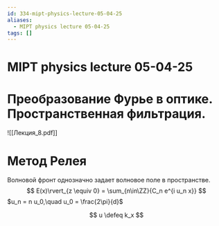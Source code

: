 ```yaml
---
id: 334-mipt-physics-lecture-05-04-25
aliases:
  - MIPT physics lecture 05-04-25
tags: []
---
```


# MIPT physics lecture 05-04-25

# Преобразование Фурье в оптике. Пространственная фильтрация.

![[Лекция_8.pdf]]

# Метод Релея

Волновой фронт однозначно задает волновое поле в пространстве.
$$
E(x)\rvert_{z \equiv 0} = \sum_{n\in\ZZ}{C_n e^{i u_n x}}
$$
$u_n = n u_0,\quad u_0 = \frac{2\pi}{d}$
 
$$
u \defeq k_x
$$
